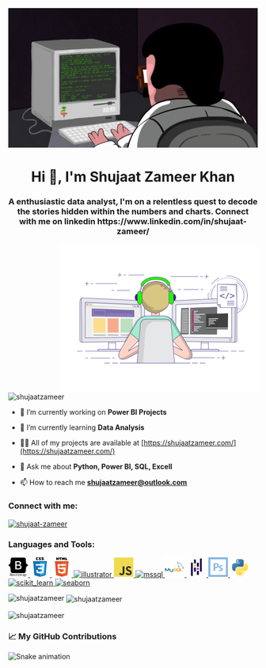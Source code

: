 <div align="center"> <img src="https://raw.githubusercontent.com/shujaatzameer/shujaatzameer/main/giph.gif"> </div>
<h1 align="center">Hi 👋, I'm Shujaat Zameer Khan</h1>
<h3 align="center">A enthusiastic data analyst, I'm on a relentless quest to decode the stories hidden within the numbers and charts. Connect with me on linkedin https://www.linkedin.com/in/shujaat-zameer/</h3>
<img align="right" alt="Coding" width="400" src="https://raw.githubusercontent.com/devSouvik/devSouvik/master/gif3.gif">
<p align="left"> <img src="https://komarev.com/ghpvc/?username=shujaatzameer&label=Profile%20views&color=0e75b6&style=flat" alt="shujaatzameer" /> </p>

- 🔭 I’m currently working on **Power BI Projects**

- 🌱 I’m currently learning **Data Analysis**

- 👨‍💻 All of my projects are available at [https://shujaatzameer.com/](https://shujaatzameer.com/)

- 💬 Ask me about **Python, Power BI, SQL, Excell**

- 📫 How to reach me **shujaatzameer@outlook.com**

<h3 align="left">Connect with me:</h3>
<p align="left">
<a href="https://linkedin.com/in/shujaat-zameer" target="blank"><img align="center" src="https://raw.githubusercontent.com/rahuldkjain/github-profile-readme-generator/master/src/images/icons/Social/linked-in-alt.svg" alt="shujaat-zameer" height="30" width="40" /></a>
</p>

<h3 align="left">Languages and Tools:</h3>
<p align="left"> <a href="https://getbootstrap.com" target="_blank" rel="noreferrer"> <img src="https://raw.githubusercontent.com/devicons/devicon/master/icons/bootstrap/bootstrap-plain-wordmark.svg" alt="bootstrap" width="40" height="40"/> </a> <a href="https://www.w3schools.com/css/" target="_blank" rel="noreferrer"> <img src="https://raw.githubusercontent.com/devicons/devicon/master/icons/css3/css3-original-wordmark.svg" alt="css3" width="40" height="40"/> </a> <a href="https://www.w3.org/html/" target="_blank" rel="noreferrer"> <img src="https://raw.githubusercontent.com/devicons/devicon/master/icons/html5/html5-original-wordmark.svg" alt="html5" width="40" height="40"/> </a> <a href="https://www.adobe.com/in/products/illustrator.html" target="_blank" rel="noreferrer"> <img src="https://www.vectorlogo.zone/logos/adobe_illustrator/adobe_illustrator-icon.svg" alt="illustrator" width="40" height="40"/> </a> <a href="https://developer.mozilla.org/en-US/docs/Web/JavaScript" target="_blank" rel="noreferrer"> <img src="https://raw.githubusercontent.com/devicons/devicon/master/icons/javascript/javascript-original.svg" alt="javascript" width="40" height="40"/> </a> <a href="https://www.microsoft.com/en-us/sql-server" target="_blank" rel="noreferrer"> <img src="https://www.svgrepo.com/show/303229/microsoft-sql-server-logo.svg" alt="mssql" width="40" height="40"/> </a> <a href="https://www.mysql.com/" target="_blank" rel="noreferrer"> <img src="https://raw.githubusercontent.com/devicons/devicon/master/icons/mysql/mysql-original-wordmark.svg" alt="mysql" width="40" height="40"/> </a> <a href="https://pandas.pydata.org/" target="_blank" rel="noreferrer"> <img src="https://raw.githubusercontent.com/devicons/devicon/2ae2a900d2f041da66e950e4d48052658d850630/icons/pandas/pandas-original.svg" alt="pandas" width="40" height="40"/> </a> <a href="https://www.photoshop.com/en" target="_blank" rel="noreferrer"> <img src="https://raw.githubusercontent.com/devicons/devicon/master/icons/photoshop/photoshop-line.svg" alt="photoshop" width="40" height="40"/> </a> <a href="https://www.python.org" target="_blank" rel="noreferrer"> <img src="https://raw.githubusercontent.com/devicons/devicon/master/icons/python/python-original.svg" alt="python" width="40" height="40"/> </a> <a href="https://scikit-learn.org/" target="_blank" rel="noreferrer"> <img src="https://upload.wikimedia.org/wikipedia/commons/0/05/Scikit_learn_logo_small.svg" alt="scikit_learn" width="40" height="40"/> </a> <a href="https://seaborn.pydata.org/" target="_blank" rel="noreferrer"> <img src="https://seaborn.pydata.org/_images/logo-mark-lightbg.svg" alt="seaborn" width="40" height="40"/> </a> </p>

<p><img align="left" src="https://github-readme-stats.vercel.app/api/top-langs?username=shujaatzameer&show_icons=true&locale=en&layout=compact" alt="shujaatzameer" /></p>

<p>&nbsp;<img align="center" src="https://github-readme-stats.vercel.app/api?username=shujaatzameer&show_icons=true&locale=en" alt="shujaatzameer" /></p>

<p><img align="center" src="https://github-readme-streak-stats.herokuapp.com/?user=shujaatzameer&" alt="shujaatzameer" /></p>


### 📈 My GitHub Contributions
![Snake animation](https://github.com/shujaatzameer/shujaatzameer/blob/output/github-contribution-grid-snake.svg)
